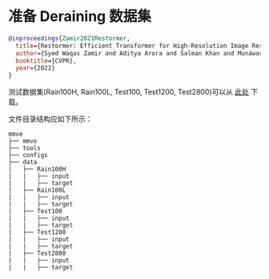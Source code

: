 # 准备 Deraining 数据集

<!-- [DATASET] -->

```bibtex
@inproceedings{Zamir2021Restormer,
  title={Restormer: Efficient Transformer for High-Resolution Image Restoration},
  author={Syed Waqas Zamir and Aditya Arora and Salman Khan and Munawar Hayat and Fahad Shahbaz Khan and Ming-Hsuan Yang},
  booktitle={CVPR},
  year={2022}
}
```

测试数据集(Rain100H, Rain100L, Test100, Test1200, Test2800)可以从 [此处](https://drive.google.com/file/d/1P_-RAvltEoEhfT-9GrWRdpEi6NSswTs8/) 下载。

文件目录结构应如下所示：

```text
mmve
├── mmve
├── tools
├── configs
├── data
|   ├── Rain100H
|   |   ├── input
|   |   ├── target
|   ├── Rain100L
|   |   ├── input
|   |   ├── target
|   ├── Test100
|   |   ├── input
|   |   ├── target
|   ├── Test1200
|   |   ├── input
|   |   ├── target
|   ├── Test2800
|   |   ├── input
|   |   ├── target
```
